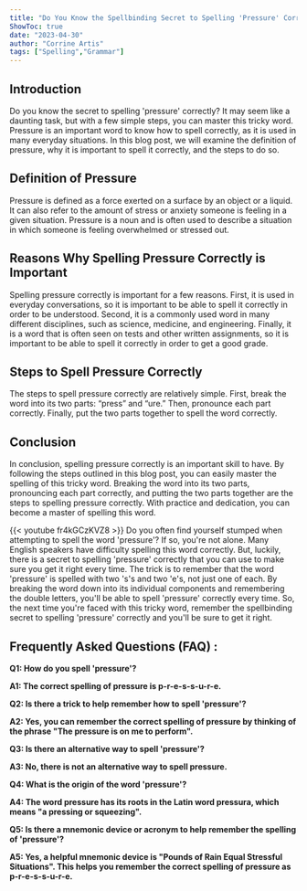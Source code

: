 ```yaml
---
title: "Do You Know the Spellbinding Secret to Spelling 'Pressure' Correctly?"
ShowToc: true 
date: "2023-04-30"
author: "Corrine Artis" 
tags: ["Spelling","Grammar"]
---
```

## Introduction
Do you know the secret to spelling 'pressure' correctly? It may seem like a daunting task, but with a few simple steps, you can master this tricky word. Pressure is an important word to know how to spell correctly, as it is used in many everyday situations. In this blog post, we will examine the definition of pressure, why it is important to spell it correctly, and the steps to do so.

## Definition of Pressure
Pressure is defined as a force exerted on a surface by an object or a liquid. It can also refer to the amount of stress or anxiety someone is feeling in a given situation. Pressure is a noun and is often used to describe a situation in which someone is feeling overwhelmed or stressed out.

## Reasons Why Spelling Pressure Correctly is Important
Spelling pressure correctly is important for a few reasons. First, it is used in everyday conversations, so it is important to be able to spell it correctly in order to be understood. Second, it is a commonly used word in many different disciplines, such as science, medicine, and engineering. Finally, it is a word that is often seen on tests and other written assignments, so it is important to be able to spell it correctly in order to get a good grade.

## Steps to Spell Pressure Correctly
The steps to spell pressure correctly are relatively simple. First, break the word into its two parts: “press” and “ure.” Then, pronounce each part correctly. Finally, put the two parts together to spell the word correctly.

## Conclusion
In conclusion, spelling pressure correctly is an important skill to have. By following the steps outlined in this blog post, you can easily master the spelling of this tricky word. Breaking the word into its two parts, pronouncing each part correctly, and putting the two parts together are the steps to spelling pressure correctly. With practice and dedication, you can become a master of spelling this word.

{{< youtube fr4kGCzKVZ8 >}} 
Do you often find yourself stumped when attempting to spell the word 'pressure'? If so, you're not alone. Many English speakers have difficulty spelling this word correctly. But, luckily, there is a secret to spelling 'pressure' correctly that you can use to make sure you get it right every time. The trick is to remember that the word 'pressure' is spelled with two 's's and two 'e's, not just one of each. By breaking the word down into its individual components and remembering the double letters, you'll be able to spell 'pressure' correctly every time. So, the next time you're faced with this tricky word, remember the spellbinding secret to spelling 'pressure' correctly and you'll be sure to get it right.

## Frequently Asked Questions (FAQ) :
**Q1: How do you spell 'pressure'?**

**A1: The correct spelling of pressure is p-r-e-s-s-u-r-e.**

**Q2: Is there a trick to help remember how to spell 'pressure'?**

**A2: Yes, you can remember the correct spelling of pressure by thinking of the phrase "The pressure is on me to perform".**

**Q3: Is there an alternative way to spell 'pressure'?**

**A3: No, there is not an alternative way to spell pressure.**

**Q4: What is the origin of the word 'pressure'?**

**A4: The word pressure has its roots in the Latin word pressura, which means "a pressing or squeezing".**

**Q5: Is there a mnemonic device or acronym to help remember the spelling of 'pressure'?**

**A5: Yes, a helpful mnemonic device is "Pounds of Rain Equal Stressful Situations". This helps you remember the correct spelling of pressure as p-r-e-s-s-u-r-e.**





